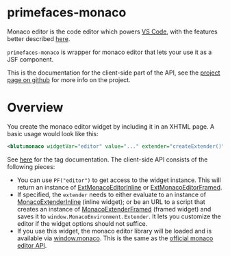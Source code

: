 # primefaces-monaco

Monaco editor is the code editor which powers [VS Code](https://github.com/Microsoft/vscode), with the features better described [here](https://code.visualstudio.com/docs/editor/editingevolved).

`primefaces-monaco` is wrapper for monaco editor that lets your use it as a JSF component.

This is the documentation for the client-side part of the API, see the [project page on github](https://github.com/blutorange/primefaces-monaco) for more info on the project.

# Overview

You create the monaco editor widget by including it in an XHTML page. A basic
usage would look like this:

```xml
<blut:monaco widgetVar="editor" value="..." extender="createExtender()"/>
```

See [here](../vdldoc/index.html) for the tag documentation. The client-side API
consists of the following pieces:

* You can use `PF("editor")` to get access to the widget instance. This will
return an instance of [ExtMonacoEditorInline](./interfaces/primefaces.widget.extmonacoeditorinline.html) or [ExtMonacoEditorFramed](./interfaces/primefaces.widget.extmonacoeditorframed.html).
* If specified, the `extender` needs to either evaluate to an instance of
[MonacoExtenderInline](./interfaces/monacoextenderinline.html) (inline widget); or
be an URL to a script that creates an instance of [MonacoExtenderFramed](./interfaces/monacoextenderframed.html)
(framed widget) and saves it to `window.MonacoEnvironment.Extender`. It lets you
customize the editor if the widget options should not suffice.
* If you use this widget, the monaco editor library will be loaded and is available
via [window.monaco](./modules/monaco.html). This is the same as the
[official monaco editor API](https://microsoft.github.io/monaco-editor/api/index.html).